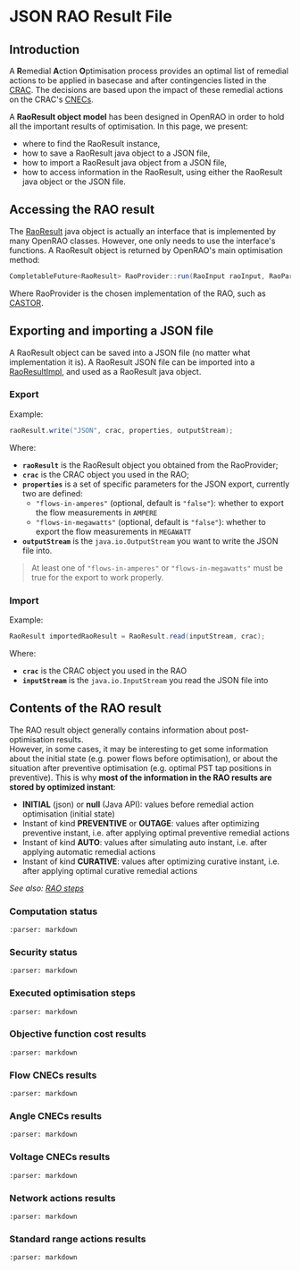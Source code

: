 # JSON RAO Result File

## Introduction

A **R**emedial **A**ction **O**ptimisation process provides an optimal list of remedial actions to be applied in basecase and after contingencies listed in the [CRAC](/input-data/crac.md). The decisions are based upon the impact of these remedial actions on the CRAC's [CNECs](/input-data/crac.md#cnec).

A **RaoResult object model** has been designed in OpenRAO in order to hold all the important results of optimisation.
In this page, we present:
- where to find the RaoResult instance,
- how to save a RaoResult java object to a JSON file,
- how to import a RaoResult java object from a JSON file,
- how to access information in the RaoResult, using either the RaoResult java object or the JSON file.

## Accessing the RAO result

The [RaoResult](https://github.com/powsybl/powsybl-open-rao/blob/main/data/rao-result/rao-result-api/src/main/java/com/powsybl/openrao/data/raoresultapi/RaoResult.java) java object is actually an interface that is implemented by many OpenRAO classes. However, one only needs to use the interface's functions.
A RaoResult object is returned by OpenRAO's main optimisation method:

~~~java
CompletableFuture<RaoResult> RaoProvider::run(RaoInput raoInput, RaoParameters parameters, Instant targetEndInstant)
~~~

Where RaoProvider is the chosen implementation of the RAO, such as [CASTOR](https://github.com/powsybl/powsybl-open-rao/blob/main/ra-optimisation/search-tree-rao/src/main/java/com/powsybl/openrao/searchtreerao/castor/algorithm/Castor.java).

## Exporting and importing a JSON file

A RaoResult object can be saved into a JSON file (no matter what implementation it is).
A RaoResult JSON file can be imported into a [RaoResultImpl](https://github.com/powsybl/powsybl-open-rao/blob/main/data/rao-result/rao-result-impl/src/main/java/com/powsybl/openrao/data/raoresultimpl/RaoResultImpl.java), and used as a RaoResult java object.

### Export

Example:

~~~java
raoResult.write("JSON", crac, properties, outputStream);
~~~

Where:
- **`raoResult`** is the RaoResult object you obtained from the RaoProvider;
- **`crac`** is the CRAC object you used in the RAO;
- **`properties`** is a set of specific parameters for the JSON export, currently two are defined:
  - `"flows-in-amperes"` (optional, default is `"false"`): whether to export the flow measurements in `AMPERE`
  - `"flows-in-megawatts"` (optional, default is `"false"`): whether to export the flow measurements in `MEGAWATT`
- **`outputStream`** is the `java.io.OutputStream` you want to write the JSON file into.

> At least one of `"flows-in-amperes"` or `"flows-in-megawatts"` must be true for the export to work properly.

### Import

Example:

~~~java
RaoResult importedRaoResult = RaoResult.read(inputStream, crac);
~~~

Where:
- **`crac`** is the CRAC object you used in the RAO
- **`inputStream`** is the `java.io.InputStream` you read the JSON file into

## Contents of the RAO result

The RAO result object generally contains information about post-optimisation results.  
However, in some cases, it may be interesting to get some information about the initial state (e.g. power flows before 
optimisation), or about the situation after preventive optimisation (e.g. optimal PST tap positions in preventive). 
This is why **most of the information in the RAO results are stored by optimized instant**:  
- **INITIAL** (json) or **null** (Java API): values before remedial action optimisation (initial state)
- Instant of kind **PREVENTIVE** or **OUTAGE**: values after optimizing preventive instant, i.e. after applying optimal preventive remedial actions
- Instant of kind **AUTO**: values after simulating auto instant, i.e. after applying automatic remedial actions
- Instant of kind **CURATIVE**: values after optimizing curative instant, i.e. after applying optimal curative remedial actions
  
_See also: [RAO steps](/castor/rao-steps.md)_

### Computation status

```{include} rao-result/computation-status.md
:parser: markdown
```

### Security status

```{include} rao-result/security-status.md
:parser: markdown
```

### Executed optimisation steps

```{include} rao-result/steps.md
:parser: markdown
```

### Objective function cost results

```{include} rao-result/obj-function.md
:parser: markdown
```

### Flow CNECs results

```{include} rao-result/flow-cnecs.md
:parser: markdown
```

### Angle CNECs results

```{include} rao-result/angle-cnecs.md
:parser: markdown
```

### Voltage CNECs results

```{include} rao-result/voltage-cnecs.md
:parser: markdown
```

### Network actions results

```{include} rao-result/network-actions.md
:parser: markdown
```

### Standard range actions results

```{include} rao-result/range-actions.md
:parser: markdown
```
